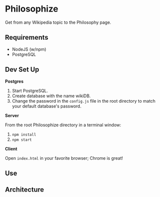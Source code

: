 # Philosophize
Get from any Wikipedia topic to the Philosophy page.

## Requirements

- NodeJS (w/npm)
- PostgreSQL

## Dev Set Up

**Postgres**

1. Start PostgreSQL.
1. Create database with the name wikiDB.
1. Change the password in the `config.js` file in the root directory to match your default database's password.

**Server**

From the root Philosophize directory in a terminal window:

1. `npm install`
1. `npm start`

**Client**

Open `index.html` in your favorite browser; Chrome is great!

## Use

## Architecture